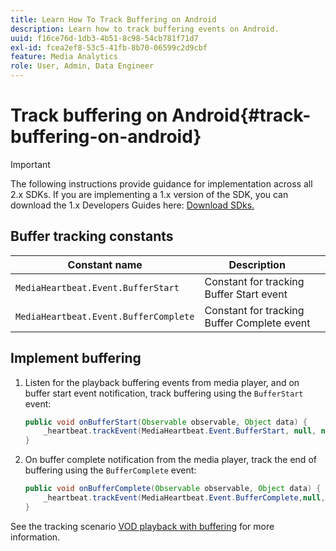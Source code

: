 ```yaml
---
title: Learn How To Track Buffering on Android
description: Learn how to track buffering events on Android.
uuid: f16ce76d-1db3-4b51-8c98-54cb781f71d7
exl-id: fcea2ef8-53c5-41fb-8b70-06599c2d9cbf
feature: Media Analytics
role: User, Admin, Data Engineer
---
```

# Track buffering on Android{#track-buffering-on-android}

>[!IMPORTANT]
>The following instructions provide guidance for implementation across all 2.x SDKs. If you are implementing a 1.x version of the SDK, you can download the 1.x Developers Guides here: [Download SDks.](/help/sdk-implement/download-sdks.md)

## Buffer tracking constants

|  Constant name  | Description&nbsp;&nbsp;&nbsp;&nbsp;  |
|---|---|
|  `MediaHeartbeat.Event.BufferStart`  | Constant for tracking Buffer Start event  |
|  `MediaHeartbeat.Event.BufferComplete`  | Constant for tracking Buffer Complete event  |

## Implement buffering

1. Listen for the playback buffering events from media player, and on buffer start event notification, track buffering using the `BufferStart` event: 

   ```java
   public void onBufferStart(Observable observable, Object data) {  
       _heartbeat.trackEvent(MediaHeartbeat.Event.BufferStart, null, null); 
   }
   ```

1. On buffer complete notification from the media player, track the end of buffering using the `BufferComplete` event: 

   ```java
   public void onBufferComplete(Observable observable, Object data) {  
       _heartbeat.trackEvent(MediaHeartbeat.Event.BufferComplete,null, null); 
   }
   ```

See the tracking scenario [VOD playback with buffering](/help/sdk-implement/tracking-scenarios/vod-buffering.md) for more information.
